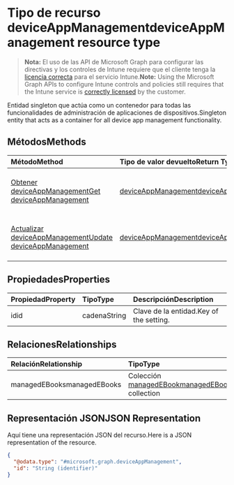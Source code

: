 # <a name="deviceappmanagement-resource-type"></a><span data-ttu-id="a9ab5-101">Tipo de recurso deviceAppManagement</span><span class="sxs-lookup"><span data-stu-id="a9ab5-101">deviceAppManagement resource type</span></span>

> <span data-ttu-id="a9ab5-102">**Nota:** El uso de las API de Microsoft Graph para configurar las directivas y los controles de Intune requiere que el cliente tenga la [licencia correcta](https://go.microsoft.com/fwlink/?linkid=839381) para el servicio Intune.</span><span class="sxs-lookup"><span data-stu-id="a9ab5-102">**Note:** Using the Microsoft Graph APIs to configure Intune controls and policies still requires that the Intune service is [correctly licensed](https://go.microsoft.com/fwlink/?linkid=839381) by the customer.</span></span>

<span data-ttu-id="a9ab5-103">Entidad singleton que actúa como un contenedor para todas las funcionalidades de administración de aplicaciones de dispositivos.</span><span class="sxs-lookup"><span data-stu-id="a9ab5-103">Singleton entity that acts as a container for all device app management functionality.</span></span>
## <a name="methods"></a><span data-ttu-id="a9ab5-104">Métodos</span><span class="sxs-lookup"><span data-stu-id="a9ab5-104">Methods</span></span>
|<span data-ttu-id="a9ab5-105">Método</span><span class="sxs-lookup"><span data-stu-id="a9ab5-105">Method</span></span>|<span data-ttu-id="a9ab5-106">Tipo de valor devuelto</span><span class="sxs-lookup"><span data-stu-id="a9ab5-106">Return Type</span></span>|<span data-ttu-id="a9ab5-107">Descripción</span><span class="sxs-lookup"><span data-stu-id="a9ab5-107">Description</span></span>|
|:---|:---|:---|
|[<span data-ttu-id="a9ab5-108">Obtener deviceAppManagement</span><span class="sxs-lookup"><span data-stu-id="a9ab5-108">Get deviceAppManagement</span></span>](../api/intune_books_deviceappmanagement_get.md)|[<span data-ttu-id="a9ab5-109">deviceAppManagement</span><span class="sxs-lookup"><span data-stu-id="a9ab5-109">deviceAppManagement</span></span>](../resources/intune_books_deviceappmanagement.md)|<span data-ttu-id="a9ab5-110">Lea las propiedades y las relaciones del objeto [deviceAppManagement](../resources/intune_books_deviceappmanagement.md).</span><span class="sxs-lookup"><span data-stu-id="a9ab5-110">Read properties and relationships of [plannerTaskDetails](../resources/intune_books_deviceappmanagement.md) object.</span></span>|
|[<span data-ttu-id="a9ab5-111">Actualizar deviceAppManagement</span><span class="sxs-lookup"><span data-stu-id="a9ab5-111">Update deviceAppManagement</span></span>](../api/intune_books_deviceappmanagement_update.md)|[<span data-ttu-id="a9ab5-112">deviceAppManagement</span><span class="sxs-lookup"><span data-stu-id="a9ab5-112">deviceAppManagement</span></span>](../resources/intune_books_deviceappmanagement.md)|<span data-ttu-id="a9ab5-113">Actualice las propiedades de un objeto [deviceAppManagement](../resources/intune_books_deviceappmanagement.md).</span><span class="sxs-lookup"><span data-stu-id="a9ab5-113">Update the properties of a [calendar](../resources/intune_books_deviceappmanagement.md) object.</span></span>|

## <a name="properties"></a><span data-ttu-id="a9ab5-114">Propiedades</span><span class="sxs-lookup"><span data-stu-id="a9ab5-114">Properties</span></span>
|<span data-ttu-id="a9ab5-115">Propiedad</span><span class="sxs-lookup"><span data-stu-id="a9ab5-115">Property</span></span>|<span data-ttu-id="a9ab5-116">Tipo</span><span class="sxs-lookup"><span data-stu-id="a9ab5-116">Type</span></span>|<span data-ttu-id="a9ab5-117">Descripción</span><span class="sxs-lookup"><span data-stu-id="a9ab5-117">Description</span></span>|
|:---|:---|:---|
|<span data-ttu-id="a9ab5-118">id</span><span class="sxs-lookup"><span data-stu-id="a9ab5-118">id</span></span>|<span data-ttu-id="a9ab5-119">cadena</span><span class="sxs-lookup"><span data-stu-id="a9ab5-119">String</span></span>|<span data-ttu-id="a9ab5-120">Clave de la entidad.</span><span class="sxs-lookup"><span data-stu-id="a9ab5-120">Key of the setting.</span></span>|

## <a name="relationships"></a><span data-ttu-id="a9ab5-121">Relaciones</span><span class="sxs-lookup"><span data-stu-id="a9ab5-121">Relationships</span></span>
|<span data-ttu-id="a9ab5-122">Relación</span><span class="sxs-lookup"><span data-stu-id="a9ab5-122">Relationship</span></span>|<span data-ttu-id="a9ab5-123">Tipo</span><span class="sxs-lookup"><span data-stu-id="a9ab5-123">Type</span></span>|<span data-ttu-id="a9ab5-124">Descripción</span><span class="sxs-lookup"><span data-stu-id="a9ab5-124">Description</span></span>|
|:---|:---|:---|
|<span data-ttu-id="a9ab5-125">managedEBooks</span><span class="sxs-lookup"><span data-stu-id="a9ab5-125">managedEBooks</span></span>|<span data-ttu-id="a9ab5-126">Colección [managedEBook](../resources/intune_books_managedebook.md)</span><span class="sxs-lookup"><span data-stu-id="a9ab5-126">[managedEBook](../resources/intune_books_managedebook.md) collection</span></span>|<span data-ttu-id="a9ab5-127">El libro electrónico Managed.</span><span class="sxs-lookup"><span data-stu-id="a9ab5-127">The Managed eBook.</span></span>|

## <a name="json-representation"></a><span data-ttu-id="a9ab5-128">Representación JSON</span><span class="sxs-lookup"><span data-stu-id="a9ab5-128">JSON Representation</span></span>
<span data-ttu-id="a9ab5-129">Aquí tiene una representación JSON del recurso.</span><span class="sxs-lookup"><span data-stu-id="a9ab5-129">Here is a JSON representation of the resource.</span></span>
<!-- {
  "blockType": "resource",
  "keyProperty": "id",
  "@odata.type": "microsoft.graph.deviceAppManagement"
}
-->
``` json
{
  "@odata.type": "#microsoft.graph.deviceAppManagement",
  "id": "String (identifier)"
}
```



